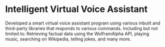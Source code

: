 # Intelligent Virtual Voice Assistant 
Developed a smart virtual voice assistant program using various inbuilt and third-party libraries that responds to various commands. Including but not limited to: Retrieving factual data using the WolframAlpha API, playing music, searching on Wikipedia, telling jokes, and many more.

